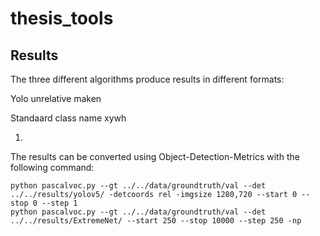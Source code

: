 # thesis_tools

## Results
The three different algorithms produce results in different formats:

Yolo unrelative maken

Standaard class name xywh

1. 


The results can be converted using Object-Detection-Metrics with the following command:

```
python pascalvoc.py --gt ../../data/groundtruth/val --det ../../results/yolov5/ -detcoords rel -imgsize 1280,720 --start 0 --stop 0 --step 1
python pascalvoc.py --gt ../../data/groundtruth/val --det ../../results/ExtremeNet/ --start 250 --stop 10000 --step 250 -np
```

